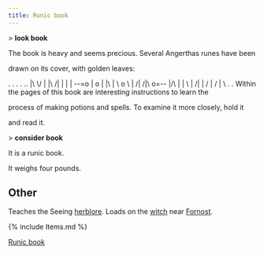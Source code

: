 ```yaml
---
title: Runic book
---
```


\> **look book**

The book is heavy and seems precious. Several Angerthas runes have been

drawn on its cover, with golden leaves:

. . . . .. \|\\ \\/ \| \|\\ /\| \| \| \| --=o \| o \| \|\\ \| \\ o \\ \|
/\| /\|\\ o=-- \|/\\ \| \| \\ \| /\| \| / \| / \| \\ . . Within the
pages of this book are interesting instructions to learn the

process of making potions and spells. To examine it more closely, hold
it

and read it.

\> **consider book**

It is a runic book.

It weighs four pounds.

## Other

Teaches the Seeing [herblore](herblore "wikilink"). Loads on the
[witch](witch "wikilink") near [Fornost](Fornost "wikilink").

{% include Items.md %}

[Runic book](Category:_Miscellaneous_equipment "wikilink")